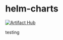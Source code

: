# helm-charts

[![Artifact Hub](https://img.shields.io/endpoint?url=https://artifacthub.io/badge/repository/homelab)](https://artifacthub.io/packages/search?repo=homelab)

testing 
